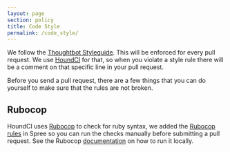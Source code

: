```yaml
---
layout: page
section: policy
title: Code Style
permalink: /code_style/
---
```


We follow the [Thoughtbot Styleguide](https://github.com/thoughtbot/guides/blob/master/style/README.md). This will be enforced for every pull request. We use [HoundCI](https://houndci.com) for that, so when you violate a style rule there will be a comment on that specific line in your pull request.

Before you send a pull request, there are a few things that you can do yourself
to make sure that the rules are not broken.

## Rubocop
HoundCI uses [Rubocop](https://github.com/bbatsov/rubocop) to check for ruby syntax, we added the [Rubocop rules](https://github.com/spree/spree/blob/master/.rubocop.yml) in Spree so you can run the checks manually before submitting a pull request.
See the Rubocop [documentation](https://github.com/bbatsov/rubocop#basic-usage) on how to run it locally.
